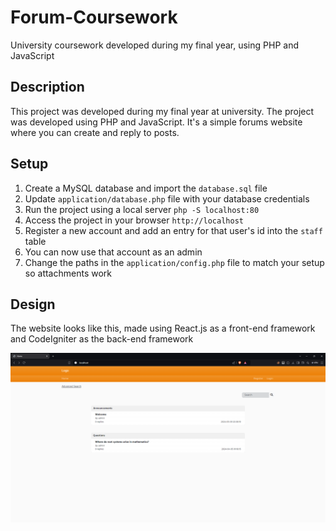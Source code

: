 # Forum-Coursework
University coursework developed during my final year, using PHP and JavaScript

## Description
This project was developed during my final year at university. The project was developed using PHP and JavaScript. It's a simple forums website where you can create and reply to posts.

## Setup
1. Create a MySQL database and import the `database.sql` file
2. Update `application/database.php` file with your database credentials
3. Run the project using a local server `php -S localhost:80`
4. Access the project in your browser `http://localhost`
5. Register a new account and add an entry for that user's id into the `staff` table
6. You can now use that account as an admin
7. Change the paths in the `application/config.php` file to match your setup so attachments work

## Design
The website looks like this, made using React.js as a front-end framework and CodeIgniter as the back-end framework

![img.png](img.png)

